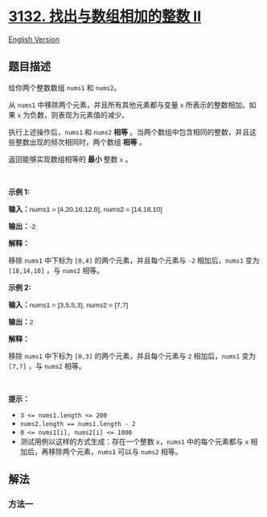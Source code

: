 # [3132. 找出与数组相加的整数 II](https://leetcode.cn/problems/find-the-integer-added-to-array-ii)

[English Version](/solution/3100-3199/3132.Find%20the%20Integer%20Added%20to%20Array%20II/README_EN.md)

<!-- tags: -->

## 题目描述

<!-- 这里写题目描述 -->

<p>给你两个整数数组 <code>nums1</code> 和 <code>nums2</code>。</p>

<p>从 <code>nums1</code> 中移除两个元素，并且所有其他元素都与变量 <code>x</code> 所表示的整数相加。如果 <code>x</code> 为负数，则表现为元素值的减少。</p>

<p>执行上述操作后，<code>nums1</code> 和 <code>nums2</code> <strong>相等</strong> 。当两个数组中包含相同的整数，并且这些整数出现的频次相同时，两个数组 <strong>相等</strong> 。</p>

<p>返回能够实现数组相等的 <strong>最小 </strong>整数<em> </em><code>x</code><em> </em>。</p>

<p>&nbsp;</p>

<p><strong class="example">示例 1:</strong></p>

<div class="example-block">
<p><strong>输入：</strong><span class="example-io" style="
    font-family: Menlo,sans-serif;
    font-size: 0.85rem;
">nums1 = [4,20,16,12,8], nums2 = [14,18,10]</span></p>

<p><strong>输出：</strong><span class="example-io" style="
    font-family: Menlo,sans-serif;
    font-size: 0.85rem;
">-2</span></p>

<p><strong>解释：</strong></p>

<p>移除 <code>nums1</code> 中下标为 <code>[0,4]</code> 的两个元素，并且每个元素与 <code>-2</code> 相加后，<code>nums1</code> 变为 <code>[18,14,10]</code> ，与 <code>nums2</code> 相等。</p>
</div>

<p><strong class="example">示例 2:</strong></p>

<div class="example-block">
<p><strong>输入：</strong><span class="example-io" style="
    font-family: Menlo,sans-serif;
    font-size: 0.85rem;
">nums1 = [3,5,5,3], nums2 = [7,7]</span></p>

<p><strong>输出：</strong><span class="example-io" style="
    font-family: Menlo,sans-serif;
    font-size: 0.85rem;
">2</span></p>

<p><strong>解释：</strong></p>

<p>移除 <code>nums1</code> 中下标为 <code>[0,3]</code> 的两个元素，并且每个元素与 <code>2</code> 相加后，<code>nums1</code> 变为 <code>[7,7]</code> ，与 <code>nums2</code> 相等。</p>
</div>

<p>&nbsp;</p>

<p><strong>提示：</strong></p>

<ul>
	<li><code>3 &lt;= nums1.length &lt;= 200</code></li>
	<li><code>nums2.length == nums1.length - 2</code></li>
	<li><code>0 &lt;= nums1[i], nums2[i] &lt;= 1000</code></li>
	<li>测试用例以这样的方式生成：存在一个整数 <code>x</code>，<code>nums1</code> 中的每个元素都与 <code>x</code> 相加后，再移除两个元素，<code>nums1</code> 可以与 <code>nums2</code> 相等。</li>
</ul>

## 解法

### 方法一

<!-- tabs:start -->

```python

```

```java

```

```cpp

```

```go

```

<!-- tabs:end -->

<!-- end -->

